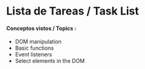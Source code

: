 # Lista de Tareas /  Task List
#### Conceptos vistos / Topics :
* DOM manipulation
* Basic functions
* Event listeners
* Select elements in the DOM